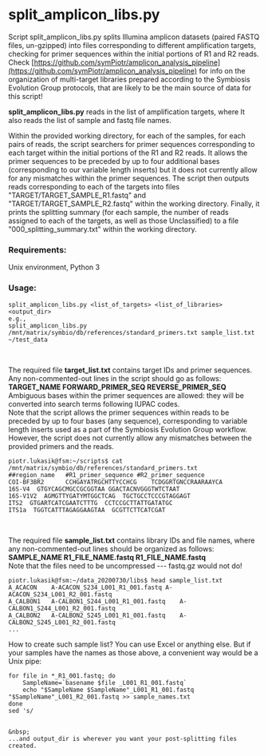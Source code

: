 # split_amplicon_libs.py
Script split_amplicon_libs.py splits Illumina amplicon datasets (paired FASTQ files, un-gzipped) into files corresponding to different amplification targets, checking for primer sequences within the initial portions of R1 and R2 reads. Check [https://github.com/symPiotr/amplicon_analysis_pipeline](https://github.com/symPiotr/amplicon_analysis_pipeline) for info on the organization of multi-target libraries prepared according to the Symbiosis Evolution Group protocols, that are likely to be the main source of data for this script!
&nbsp;  
  
**split_amplicon_libs.py** reads in the list of amplification targets, where 
It also reads the list of sample and fastq file names.
  
Within the provided working directory, for each of the samples, for each pairs of reads, the script searchers for primer sequences corresponding to each target within the initial portions of the R1 and R2 reads. It allows the primer sequences to be preceded by up to four additional bases (corresponding to our variable length inserts) but it does not currently allow for any mismatches within the primer sequences. The script then outputs reads corresponding to each of the targets into files "TARGET/TARGET_SAMPLE_R1.fastq" and "TARGET/TARGET_SAMPLE_R2.fastq" within the working directory. Finally, it prints the splitting summary (for each sample, the number of reads assigned to each of the targets, as well as those Unclassified) to a file "000_splitting_summary.txt" within the working directory.

### Requirements: 
Unix environment, Python 3

### Usage:
```
split_amplicon_libs.py <list_of_targets> <list_of_libraries> <output_dir>
e.g., 
split_amplicon_libs.py /mnt/matrix/symbio/db/references/standard_primers.txt sample_list.txt ~/test_data
```  
&nbsp;  
  
The required file **target_list.txt** contains target IDs and primer sequences. Any non-commented-out lines in the script should go as follows:   
**TARGET_NAME <tab> FORWARD_PRIMER_SEQ <tab> REVERSE_PRIMER_SEQ**   
Ambiguous bases within the primer sequences are allowed: they will be converted into search terms following IUPAC codes.  
Note that the script allows the primer sequences within reads to be preceded by up to four bases (any sequence), corresponding to variable length inserts used as a part of the Symbiosis Evolution Group workflow. However, the script does not currently allow any mismatches between the provided primers and the reads.  
```
piotr.lukasik@fsm:~/scripts$ cat /mnt/matrix/symbio/db/references/standard_primers.txt
##region_name	#R1_primer_sequence	#R2_primer_sequence
COI-BF3BR2      CCHGAYATRGCHTTYCCHCG    TCDGGRTGNCCRAARAAYCA
16S-V4	GTGYCAGCMGCCGCGGTAA	GGACTACNVGGGTWTCTAAT
16S-V1V2  AGMGTTYGATYMTGGCTCAG  TGCTGCCTCCCGTAGGAGT
ITS2  GTGARTCATCGAATCTTTG  CCTCCGCTTATTGATATGC
ITS1a  TGGTCATTTAGAGGAAGTAA  GCGTTCTTCATCGAT
```  
&nbsp;  
  
The required file **sample_list.txt** contains library IDs and file names, where any non-commented-out lines should be organized as follows:  
**SAMPLE_NAME <tab>  R1_FILE_NAME.fastq <tab> R1_FILE_NAME.fastq**  
Note that the files need to be uncompressed --- fastq.gz would not do!  
```
piotr.lukasik@fsm:~/data_20200730/libs$ head sample_list.txt
A_ACACON	A-ACACON_S234_L001_R1_001.fastq	A-ACACON_S234_L001_R2_001.fastq
A_CALBON1	A-CALBON1_S244_L001_R1_001.fastq	A-CALBON1_S244_L001_R2_001.fastq
A_CALBON2	A-CALBON2_S245_L001_R1_001.fastq	A-CALBON2_S245_L001_R2_001.fastq
...
```  
How to create such sample list? You can use Excel or anything else. But if your samples have the names as those above, a convenient way would be a Unix pipe:  
```
for file in *_R1_001.fastq; do
    SampleName=`basename $file _L001_R1_001.fastq`
    echo "$SampleName $SampleName"_L001_R1_001.fastq "$SampleName"_L001_R2_001.fastq >> sample_names.txt
done
sed 's/


&nbsp;  
...and output_dir is wherever you want your post-splitting files created.



